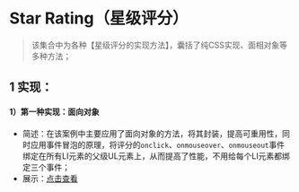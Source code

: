 Star Rating（星级评分）
====================

> 该集合中为各种【星级评分的实现方法】，囊括了纯CSS实现、面相对象等多种方法；

## 1 实现：
#### 1）第一种实现：面向对象
* 简述：在该案例中主要应用了面向对象的方法，将其封装，提高可重用性，同时应用事件冒泡的原理，将评分的`onclick`、`onmouseover`、`onmouseout`事件绑定在所有LI元素的父级UL元素上，从而提高了性能，不用给每个LI元素都绑定三个事件；
* 展示：[点击查看]()